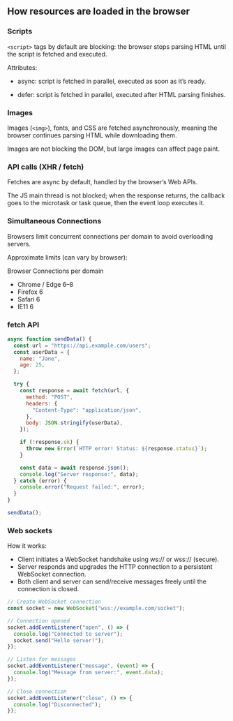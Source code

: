 ## How resources are loaded in the browser

### Scripts

`<script>` tags by default are blocking: the browser stops parsing HTML until the script is fetched and executed.

Attributes:

- async: script is fetched in parallel, executed as soon as it’s ready.

- defer: script is fetched in parallel, executed after HTML parsing finishes.

### Images

Images (`<img>`), fonts, and CSS are fetched asynchronously, meaning the browser continues parsing HTML while downloading them.

Images are not blocking the DOM, but large images can affect page paint.

### API calls (XHR / fetch)

Fetches are async by default, handled by the browser’s Web APIs.

The JS main thread is not blocked; when the response returns, the callback goes to the microtask or task queue, then the event loop executes it.

### Simultaneous Connections

Browsers limit concurrent connections per domain to avoid overloading servers.

Approximate limits (can vary by browser):

Browser Connections per domain

- Chrome / Edge 6–8
- Firefox 6
- Safari 6
- IE11 6

### fetch API

```js
async function sendData() {
  const url = "https://api.example.com/users";
  const userData = {
    name: "Jane",
    age: 25,
  };

  try {
    const response = await fetch(url, {
      method: "POST",
      headers: {
        "Content-Type": "application/json",
      },
      body: JSON.stringify(userData),
    });

    if (!response.ok) {
      throw new Error(`HTTP error! Status: ${response.status}`);
    }

    const data = await response.json();
    console.log("Server response:", data);
  } catch (error) {
    console.error("Request failed:", error);
  }
}

sendData();
```

### Web sockets

How it works:

- Client initiates a WebSocket handshake using ws:// or wss:// (secure).
- Server responds and upgrades the HTTP connection to a persistent WebSocket connection.
- Both client and server can send/receive messages freely until the connection is closed.

```js
// Create WebSocket connection
const socket = new WebSocket("wss://example.com/socket");

// Connection opened
socket.addEventListener("open", () => {
  console.log("Connected to server");
  socket.send("Hello server!");
});

// Listen for messages
socket.addEventListener("message", (event) => {
  console.log("Message from server:", event.data);
});

// Close connection
socket.addEventListener("close", () => {
  console.log("Disconnected");
});
```
